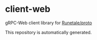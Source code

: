 # client-web

gRPC-Web client library for [Runetale/proto](https://github.com/runetale/proto)

This repository is automatically generated.
